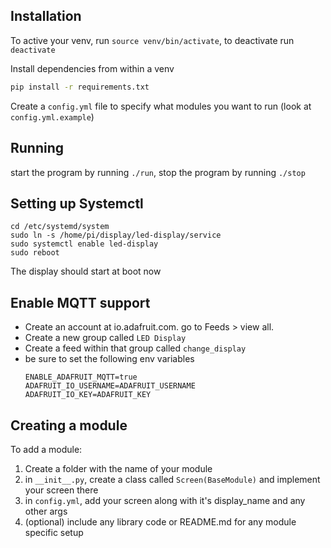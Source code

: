 ## Installation

To active your venv, run `source venv/bin/activate`, to deactivate run `deactivate`

Install dependencies from within a venv

```bash
pip install -r requirements.txt
```

Create a `config.yml` file to specify what modules you want to run (look at `config.yml.example`)

## Running
start the program by running `./run`, stop the program by running `./stop`

## Setting up Systemctl

```
cd /etc/systemd/system
sudo ln -s /home/pi/display/led-display/service
sudo systemctl enable led-display
sudo reboot
```

The display should start at boot now

## Enable MQTT support
- Create an account at io.adafruit.com. go to Feeds > view all.
- Create a new group called `LED Display`
- Create a feed within that group called `change_display`
- be sure to set the following env variables
  ```
  ENABLE_ADAFRUIT_MQTT=true
  ADAFRUIT_IO_USERNAME=ADAFRUIT_USERNAME
  ADAFRUIT_IO_KEY=ADAFRUIT_KEY
  ```


## Creating a module
To add a module:

1. Create a folder with the name of your module
1. in `__init__.py`, create a class called `Screen(BaseModule)` and implement your screen there
1. in `config.yml`, add your screen along with it's display_name and any other args
1. (optional) include any library code or README.md for any module specific setup

